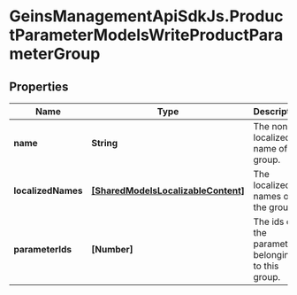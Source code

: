# GeinsManagementApiSdkJs.ProductParameterModelsWriteProductParameterGroup

## Properties

Name | Type | Description | Notes
------------ | ------------- | ------------- | -------------
**name** | **String** | The non-localized name of the group. | [optional] 
**localizedNames** | [**[SharedModelsLocalizableContent]**](SharedModelsLocalizableContent.md) | The localized names of the group. | [optional] 
**parameterIds** | **[Number]** | The ids of the parameters belonging to this group. | [optional] 


